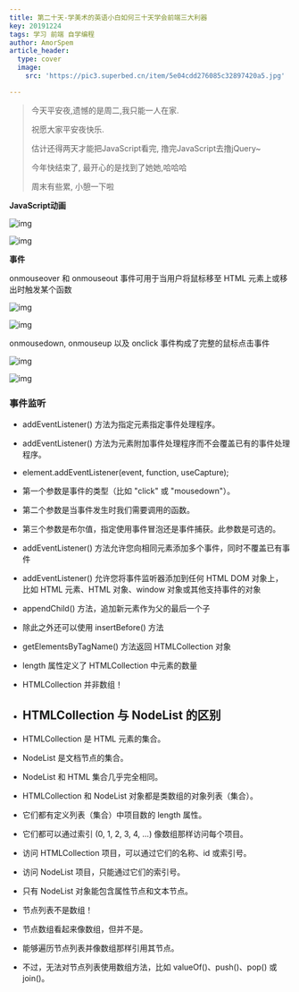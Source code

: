 ```yaml
---
title: 第二十天-学美术的英语小白如何三十天学会前端三大利器
key: 20191224
tags: 学习 前端 自学编程
author: AmorSpem
article_header:
  type: cover
  image:
    src: 'https://pic3.superbed.cn/item/5e04cdd276085c32897420a5.jpg'

---
```


> 今天平安夜,遗憾的是周二,我只能一人在家.
>
> 祝愿大家平安夜快乐.
>
> 估计还得两天才能把JavaScript看完, 撸完JavaScript去撸jQuery~
>
> 今年快结束了, 最开心的是找到了她她,哈哈哈
>
> 周末有些累, 小憩一下啦

<!--more-->

**JavaScript动画**

![img](https://pic3.superbed.cn/item/5e04cd7376085c3289740d7f.gif)

![img](https://pic2.superbed.cn/item/5e04cd8476085c328974109a.jpg)

**事件**

onmouseover 和 onmouseout 事件可用于当用户将鼠标移至 HTML 元素上或移出时触发某个函数

![img](https://pic3.superbed.cn/item/5e04cda476085c328974189a.gif)

![img](https://pic.superbed.cn/item/5e04cd9976085c328974166d.jpg)

onmousedown, onmouseup 以及 onclick 事件构成了完整的鼠标点击事件

![img](https://pic.superbed.cn/item/5e04cdb076085c3289741a8e.gif)

![img](https://pic3.superbed.cn/item/5e04cdbb76085c3289741c59.jpg)

### **事件监听**

- addEventListener() 方法为指定元素指定事件处理程序。

- addEventListener() 方法为元素附加事件处理程序而不会覆盖已有的事件处理程序。

- element.addEventListener(event, function, useCapture);

- 第一个参数是事件的类型（比如 "click" 或 "mousedown"）。

- 第二个参数是当事件发生时我们需要调用的函数。

- 第三个参数是布尔值，指定使用事件冒泡还是事件捕获。此参数是可选的。

- addEventListener() 方法允许您向相同元素添加多个事件，同时不覆盖已有事件

- addEventListener() 允许您将事件监听器添加到任何 HTML DOM 对象上，比如 HTML 元素、HTML 对象、window 对象或其他支持事件的对象

- appendChild() 方法，追加新元素作为父的最后一个子

- 除此之外还可以使用 insertBefore() 方法

- getElementsByTagName() 方法返回 HTMLCollection 对象

- length 属性定义了 HTMLCollection 中元素的数量

- HTMLCollection 并非数组！

- ## HTMLCollection 与 NodeList 的区别

- HTMLCollection 是 HTML 元素的集合。

- NodeList 是文档节点的集合。

- NodeList 和 HTML 集合几乎完全相同。

- HTMLCollection 和 NodeList 对象都是类数组的对象列表（集合）。

- 它们都有定义列表（集合）中项目数的 length 属性。

- 它们都可以通过索引 (0, 1, 2, 3, 4, ...) 像数组那样访问每个项目。

- 访问 HTMLCollection 项目，可以通过它们的名称、id 或索引号。

- 访问 NodeList 项目，只能通过它们的索引号。

- 只有 NodeList 对象能包含属性节点和文本节点。

- 节点列表不是数组！

- 节点数组看起来像数组，但并不是。

- 能够遍历节点列表并像数组那样引用其节点。

- 不过，无法对节点列表使用数组方法，比如 valueOf()、push()、pop() 或 join()。
